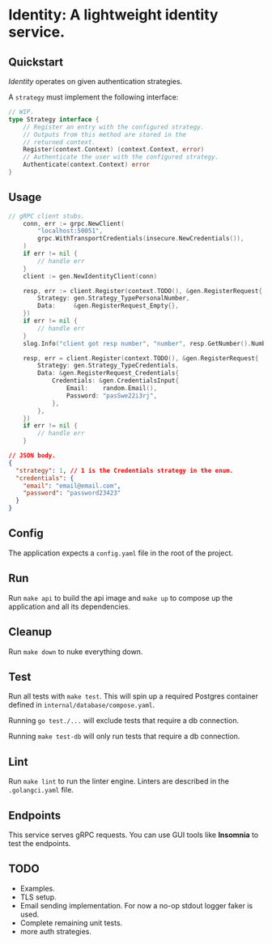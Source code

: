 # Identity: A lightweight identity service.

## Quickstart

*Identity* operates on given authentication strategies.

A `strategy` must implement the following interface:

```go
// WIP.
type Strategy interface {
	// Register an entry with the configured strategy.
	// Outputs from this method are stored in the
	// returned context.
	Register(context.Context) (context.Context, error)
	// Authenticate the user with the configured strategy.
	Authenticate(context.Context) error
}
```


## Usage

```go
// gRPC client stubs.
	conn, err := grpc.NewClient(
		"localhost:50051",
		grpc.WithTransportCredentials(insecure.NewCredentials()),
	)
	if err != nil {
		// handle err
	}
	client := gen.NewIdentityClient(conn)

	resp, err := client.Register(context.TODO(), &gen.RegisterRequest{
		Strategy: gen.Strategy_TypePersonalNumber,
		Data:     &gen.RegisterRequest_Empty{},
	})
	if err != nil {
		// handle err
	}
	slog.Info("client got resp number", "number", resp.GetNumber().Numbers)

	resp, err = client.Register(context.TODO(), &gen.RegisterRequest{
		Strategy: gen.Strategy_TypeCredentials,
		Data: &gen.RegisterRequest_Credentials{
			Credentials: &gen.CredentialsInput{
				Email:    random.Email(),
				Password: "pasSwe22i3rj",
			},
		},
	})
	if err != nil {
		// handle err
	}
```

```json
// JSON body.
{
  "strategy": 1, // 1 is the Credentials strategy in the enum.
  "credentials": {
    "email": "email@email.com",
    "password": "password23423"
  }
}
```

## Config

The application expects a `config.yaml` file in the root of the project.

## Run

Run `make api` to build the api image and `make up` to compose up the application and all its dependencies.


## Cleanup


Run `make down` to nuke everything down.


## Test

Run all tests with `make test`. This will spin up a required Postgres container defined in `internal/database/compose.yaml`. 

Running `go test./...` will exclude tests that require a db connection.


Running `make test-db` will only run tests that require a db connection.


## Lint
Run `make lint` to run the linter engine. Linters are described in the `.golangci.yaml` file.


## Endpoints
This service serves gRPC requests. You can use GUI tools like **Insomnia** to test the endpoints.


## TODO
* Examples.
* TLS setup.
* Email sending implementation. For now a no-op stdout logger faker is used.
* Complete remaining unit tests.
* more auth strategies.
